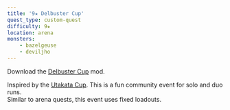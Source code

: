 ```yaml
---
title: '9★ Delbuster Cup'
quest_type: custom-quest
difficulty: 9★
location: arena
monsters:
    - bazelgeuse
    - deviljho
---
```


Download the [Delbuster Cup](https://www.nexusmods.com/monsterhunterworld/mods/1433/) mod.

Inspired by the [Utakata Cup](https://utakatamh.blogspot.com/).
This is a fun community event for solo and duo runs.<br>
Similar to arena quests, this event uses fixed loadouts.
